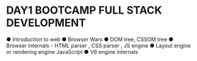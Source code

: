 # DAY1 BOOTCAMP FULL STACK DEVELOPMENT

● Introduction to web 
● Browser Wars 
● DOM tree, CSSOM tree
● Browser internals - HTML parser , CSS parser , JS engine 
● Layout engine or rendering engine JavaScript 
● V8 engine internals 
